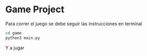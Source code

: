 # Game Project

Para correr el juego se debe seguir las instrucciones en terminal

```sh
cd game
python3 main.py

```
Y a jugar




